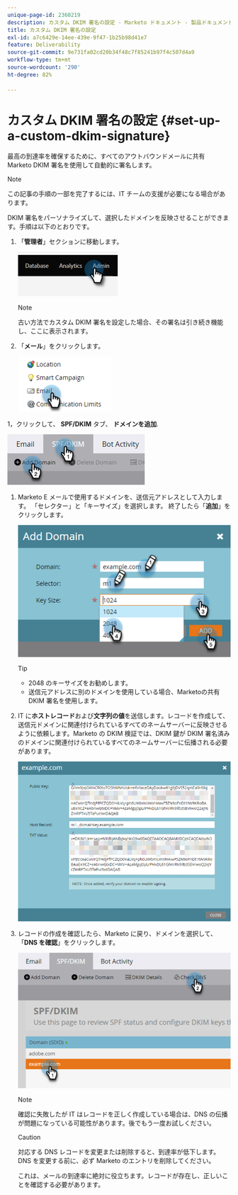 ```yaml
---
unique-page-id: 2360219
description: カスタム DKIM 署名の設定 - Marketo ドキュメント - 製品ドキュメント
title: カスタム DKIM 署名の設定
exl-id: a7c6429e-14ee-439e-9f47-1b25b98d41e7
feature: Deliverability
source-git-commit: 9e731fa02cd20b34f48c7f85241b97f4c507d4a9
workflow-type: tm+mt
source-wordcount: '290'
ht-degree: 82%

---
```


# カスタム DKIM 署名の設定 {#set-up-a-custom-dkim-signature}

最高の到達率を確保するために、すべてのアウトバウンドメールに共有 Marketo DKIM 署名を使用して自動的に署名します。

>[!NOTE]
>
>この記事の手順の一部を完了するには、IT チームの支援が必要になる場合があります。

DKIM 署名をパーソナライズして、選択したドメインを反映させることができます。手順は以下のとおりです。

1. 「**管理者**」セクションに移動します。

   ![](assets/set-up-a-custom-dkim-signature-1.png)

   >[!NOTE]
   >
   >古い方法でカスタム DKIM 署名を設定した場合、その署名は引き続き機能し、ここに表示されます。

1. 「**メール**」をクリックします。

   ![](assets/set-up-a-custom-dkim-signature-2.png)

1，クリックして、 **SPF/DKIM** タブ、 **ドメインを追加**.

![](assets/set-up-a-custom-dkim-signature-3.png)

1. Marketo E メールで使用するドメインを、送信元アドレスとして入力します。 「セレクター」と「キーサイズ」を選択します。 終了したら「**追加**」をクリックします。

   ![](assets/set-up-a-custom-dkim-signature-4.png)

   >[!TIP]
   >
   >* 2048 のキーサイズをお勧めします。
   >* 送信元アドレスに別のドメインを使用している場合、Marketoの共有 DKIM 署名を使用します。

1. IT に&#x200B;**ホストレコード**&#x200B;および&#x200B;**文字列の値**&#x200B;を送信します。レコードを作成して、送信元ドメインに関連付けられているすべてのネームサーバーに反映させるように依頼します。Marketo の DKIM 検証では、DKIM 鍵が DKIM 署名済みのドメインに関連付けられているすべてのネームサーバーに伝播される必要があります。

   ![](assets/set-up-a-custom-dkim-signature-5.png)

1. レコードの作成を確認したら、Marketo に戻り、ドメインを選択して、「**DNS を確認**」をクリックします。

   ![](assets/set-up-a-custom-dkim-signature-6.png)

   >[!NOTE]
   >
   >確認に失敗したが IT はレコードを正しく作成している場合は、DNS の伝播が問題になっている可能性があります。後でもう一度お試しください。

   >[!CAUTION]
   >
   >対応する DNS レコードを変更または削除すると、到達率が低下します。DNS を変更する前に、必ず Marketo のエントリを削除してください。

   これは、メールの到達率に絶対に役立ちます。レコードが存在し、正しいことを確認する必要があります。

